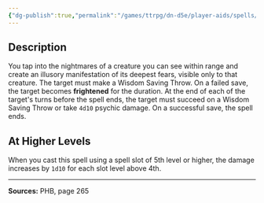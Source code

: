 ```yaml
---
{"dg-publish":true,"permalink":"/games/ttrpg/dn-d5e/player-aids/spells/level-4/phantasmal-killer/","tags":["TTRPG/DND/5e","verbal","somatic","concentration"]}
---
```



## Description
You tap into the nightmares of a creature you can see within range and create an illusory manifestation of its deepest fears, visible only to that creature.
The target must make a Wisdom Saving Throw.
On a failed save, the target becomes **frightened** for the duration.
At the end of each of the target's turns before the spell ends, the target must succeed on a Wisdom Saving Throw or take `4d10` psychic damage.
On a successful save, the spell ends.

## At Higher Levels
When you cast this spell using a spell slot of 5th level or higher, the damage increases by `1d10` for each slot level above 4th.

---

**Sources:** PHB, page 265
